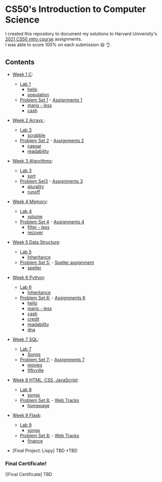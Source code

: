 # CS50's Introduction to Computer Science
I created this repository to document my solutions to Harvard University's <a href='https://www.edx.org/course/cs50s-introduction-to-computer-science'>2021 CS50 intro course</a> assignments.<br>
I was able to score 100% on each submission 😃 👌.


## Contents
* <a href= 'https://cs50.harvard.edu/x/2021/weeks/1/'>Week 1 C</a>:
   - <a href='https://cs50.harvard.edu/x/2021/labs/1/'>Lab 1</a>
     * [hello](/week01-C/lab1/hello/)
     * [population](/week01-C/lab1/population/)
   - [Problem Set 1](/week01-C/pset1/) - <a href='https://cs50.harvard.edu/x/2021/psets/1/'> Assignments 1</a>
     * [mario - less](/week01-C/pset1/mario/)
     * [cash](/week01-C/pset1/cash/)


* <a href= 'https://cs50.harvard.edu/x/2021/weeks/2/'> Week 2 Arrays </a>:
   - <a href='https://cs50.harvard.edu/x/2021/labs/2/'>Lab 3</a>
     * [scrabble](/week02-Arrays/lab2/)
   - [Problem Set 2](/C/pset2) - <a href='https://cs50.harvard.edu/x/2021/psets/2/'> Assignments 2</a> 
     * [caesar](/week02-Arrays/pset2/caesar/)
     * [readability](/week02-Arrays/pset2/readability/)
     
     
* <a href= 'https://cs50.harvard.edu/x/2021/weeks/3/'> Week 3 Algorithms</a>:
   - <a href='https://cs50.harvard.edu/x/2021/labs/3/'>Lab 3</a>
     * [sort](/week03-Algorithms/Lab3/)
   - [Problem Set3](/week03-Algorithms/pset3/) - <a href='https://cs50.harvard.edu/x/2021/psets/3/'> Assignments 3</a> 
     * [plurality](/week03-Algorithms/pset3/plurality/)
     * [runoff](/week03-Algorithms/pset3/runoff/)
   

* <a href= 'https://cs50.harvard.edu/x/2021/weeks/4/'> Week 4 Memory</a>:
   - <a href='https://cs50.harvard.edu/x/2021/labs/3/'>Lab 4</a>
      * [volume](/week04-Memory/Lab4/)
   - [Problem Set 4](/week04-Memory/pset4/) - <a href='https://cs50.harvard.edu/x/2021/psets/4/'> Assignments 4</a> 
     * [filter - less](/week04-Memory/pset4/filter)
     * [recover](/week04-Memory/pset4/recover)


* <a href= 'https://cs50.harvard.edu/x/2021/weeks/5/'>Week 5 Data Structure</a>:
   - <a href='https://cs50.harvard.edu/x/2021/labs/5/'>Lab 5</a>
      * [Inheritance](/week05-DataStructure/Lab5/)
   - [Problem Set 5:](/week05-DataStructure/pset5/) - <a href='https://cs50.harvard.edu/x/2021/psets/5/speller/'> Speller assignment</a>
     * [speller](/week05-DataStructure/pset5/speller/)


* <a href= 'https://cs50.harvard.edu/x/2021/weeks/6/'>Week 6 Python</a>:
   - <a href='https://cs50.harvard.edu/x/2021/labs/6/'>Lab 6</a>
      * [Inheritance](/week06-Python/Lab6/)
   - [Problem Set 6:](/week06-Python/pset6/) - <a href='https://cs50.harvard.edu/x/2021/psets/6/'> Assignments 6</a>
     * [hello](/week06-Python/pset6/hello/)
     * [mario - less](/week06-Python/pset6/mario/)
     * [cash](/week06-Python/pset6/cash/)
     * [credit](/week06-Python/pset6/credit/)
     * [readability](/week06-Python/pset6/readability/)
     * [dna](/week06-Python/pset6/dna/)


* <a href= 'https://cs50.harvard.edu/x/2021/weeks/7/'>Week 7 SQL</a>:
   - <a href='https://cs50.harvard.edu/x/2021/labs/7/'>Lab 7</a>
     * [Songs](/week07-SQL/Lab7/)
   - [Problem Set 7:](/week07-SQL/pset7/) - <a href='https://cs50.harvard.edu/x/2021/psets/7/'> Assignments 7</a>
     * [movies](/week07-SQL/pset7/movies/)
     * [fiftyville](/week07-SQL/pset7/fiftyville/)


* <a href= 'https://cs50.harvard.edu/x/2021/weeks/8/'>Week 8 HTML, CSS, JavaScript</a>:
   - <a href='https://cs50.harvard.edu/x/2021/labs/8/'>Lab 8</a>
     * [songs](/week08-Web/Lab8/)
   - [Problem Set 8:](/week08-Web/pset8/) - <a href='https://cs50.harvard.edu/x/2021/psets/8/'> Web Tracks</a>
     * [homepage](/week08-Web/pset8/homepage/)


* <a href= 'https://cs50.harvard.edu/x/2021/weeks/9/'>Week 9 Flask</a>:
   - <a href='https://cs50.harvard.edu/x/2021/labs/9/'>Lab 9</a>
     * [songs](/week09-Flask/Lab9)
   - [Problem Set 8:](/week09-Flask/pset9/) - <a href='https://cs50.harvard.edu/x/2021/psets/9/'> Web Tracks</a>
     * [finance](/week09-Flask/pset9/finance/)


 - [Final Project: Lispy] TBD
    *TBD
   
### Final Certificate!
![Final Certificate] TBD
